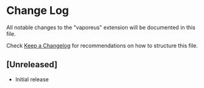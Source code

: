 # Change Log

All notable changes to the "vaporeus" extension will be documented in this file.

Check [Keep a Changelog](http://keepachangelog.com/) for recommendations on how to structure this file.

## [Unreleased]

- Initial release

